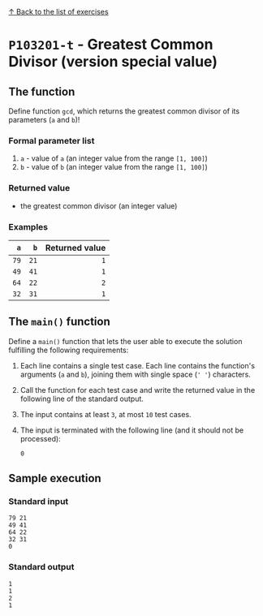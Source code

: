 
[↑ Back to the list of exercises](./README.md)

# `P103201-t` - Greatest Common Divisor (version special value)

## The function

Define function `gcd`, which returns the greatest common divisor of its parameters (`a` and `b`)!

### Formal parameter list

1. `a` - value of `a` (an integer value from the range `[1, 100]`)
1. `b` - value of `b` (an integer value from the range `[1, 100]`)

### Returned value

* the greatest common divisor (an integer value)

### Examples

| `a` | `b` | Returned value | 
| ---: | ---: | --: | 
| `79` | `21` | `1` | 
| `49` | `41` | `1` | 
| `64` | `22` | `2` | 
| `32` | `31` | `1` | 

## The `main()` function

Define a `main()` function that lets the user able to execute the solution fulfilling the following requirements:

1. Each line contains a single test case. Each line contains the function's arguments (`a` and `b`), joining them with single space (`' '`) characters.
1. Call the function for each test case and write the returned value in the following line of the standard output.
1. The input contains at least `3`, at most `10` test cases.
1. The input is terminated with the following line (and it should not be processed):

	```
	0
	```

## Sample execution

### Standard input

```
79 21
49 41
64 22
32 31
0
```

### Standard output

```
1
1
2
1
```